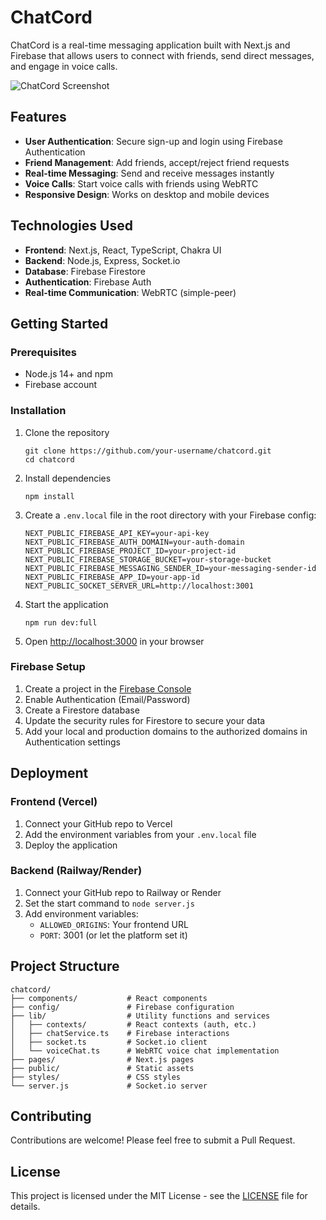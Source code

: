 # ChatCord

ChatCord is a real-time messaging application built with Next.js and Firebase that allows users to connect with friends, send direct messages, and engage in voice calls.

![ChatCord Screenshot](screenshot.png)

## Features

- **User Authentication**: Secure sign-up and login using Firebase Authentication
- **Friend Management**: Add friends, accept/reject friend requests
- **Real-time Messaging**: Send and receive messages instantly
- **Voice Calls**: Start voice calls with friends using WebRTC
- **Responsive Design**: Works on desktop and mobile devices

## Technologies Used

- **Frontend**: Next.js, React, TypeScript, Chakra UI
- **Backend**: Node.js, Express, Socket.io
- **Database**: Firebase Firestore
- **Authentication**: Firebase Auth
- **Real-time Communication**: WebRTC (simple-peer)

## Getting Started

### Prerequisites

- Node.js 14+ and npm
- Firebase account

### Installation

1. Clone the repository
   ```
   git clone https://github.com/your-username/chatcord.git
   cd chatcord
   ```

2. Install dependencies
   ```
   npm install
   ```

3. Create a `.env.local` file in the root directory with your Firebase config:
   ```
   NEXT_PUBLIC_FIREBASE_API_KEY=your-api-key
   NEXT_PUBLIC_FIREBASE_AUTH_DOMAIN=your-auth-domain
   NEXT_PUBLIC_FIREBASE_PROJECT_ID=your-project-id
   NEXT_PUBLIC_FIREBASE_STORAGE_BUCKET=your-storage-bucket
   NEXT_PUBLIC_FIREBASE_MESSAGING_SENDER_ID=your-messaging-sender-id
   NEXT_PUBLIC_FIREBASE_APP_ID=your-app-id
   NEXT_PUBLIC_SOCKET_SERVER_URL=http://localhost:3001
   ```

4. Start the application
   ```
   npm run dev:full
   ```

5. Open [http://localhost:3000](http://localhost:3000) in your browser

### Firebase Setup

1. Create a project in the [Firebase Console](https://console.firebase.google.com/)
2. Enable Authentication (Email/Password)
3. Create a Firestore database
4. Update the security rules for Firestore to secure your data
5. Add your local and production domains to the authorized domains in Authentication settings

## Deployment

### Frontend (Vercel)

1. Connect your GitHub repo to Vercel
2. Add the environment variables from your `.env.local` file
3. Deploy the application

### Backend (Railway/Render)

1. Connect your GitHub repo to Railway or Render
2. Set the start command to `node server.js`
3. Add environment variables:
   - `ALLOWED_ORIGINS`: Your frontend URL
   - `PORT`: 3001 (or let the platform set it)

## Project Structure

```
chatcord/
├── components/           # React components
├── config/               # Firebase configuration
├── lib/                  # Utility functions and services
│   ├── contexts/         # React contexts (auth, etc.)
│   ├── chatService.ts    # Firebase interactions
│   ├── socket.ts         # Socket.io client
│   └── voiceChat.ts      # WebRTC voice chat implementation
├── pages/                # Next.js pages
├── public/               # Static assets
├── styles/               # CSS styles
└── server.js             # Socket.io server
```

## Contributing

Contributions are welcome! Please feel free to submit a Pull Request.

## License

This project is licensed under the MIT License - see the [LICENSE](LICENSE) file for details. 